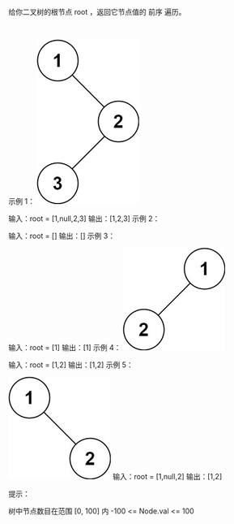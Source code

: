 给你二叉树的根节点 root ，返回它节点值的 前序 遍历。

 

示例 1：
![img.png](img.png)

输入：root = [1,null,2,3]
输出：[1,2,3]
示例 2：

输入：root = []
输出：[]
示例 3：

输入：root = [1]
输出：[1]
示例 4：
![img_1.png](img_1.png)

输入：root = [1,2]
输出：[1,2]
示例 5：

![img_2.png](img_2.png)
输入：root = [1,null,2]
输出：[1,2]


提示：

树中节点数目在范围 [0, 100] 内
-100 <= Node.val <= 100
